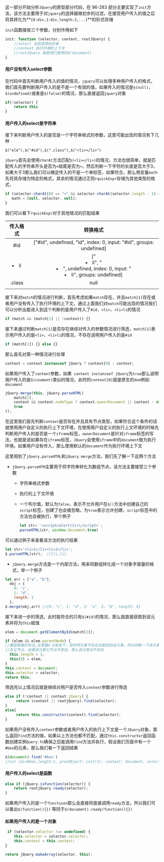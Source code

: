 这一部分开始分析`JQuery`的原型部分代码，在 96-283 部分主要实现了`init`方法，该方法主要用于对`jquery`的选择器做初步的过滤，在接受用户传入的值之后将其转化为**`{0:div,1:div,length:2,...}`**的形式存储

`init`函数接收三个参数，分别作用如下

```javascript
init: function (selector, context, rootJQuery) {
    //select 当前选择的对象
    //context 执行环境的上下文
    //rootJQuery 就是我们使用的$(document)
}
```

#### 用户没有传入select参数

在代码中首先判断用户传入的值的情况，`jquery`可以处理多种用户传入的格式，我们首先要判断用户传入的是不是一个有效的值，如果传入的情况是`$(null)`、`$(undefined)`或者是`$(false)`的情况，那么直接返回`jquery`对象

```javascript
if(!selector) {
    return this
}
```

#### 用户传入的select是字符串

接下来判断用户传入的是否是一个字符串格式的参数，这里可能出现的情况有下几种

```
$("ele"),$("#id"),$(".class"),$("<li></li>")
```

`jQuery`首先会使用`charAt`方法匹配`$(<li></li>)`的情况，方法也很简单，就是匹配传入的字符串开头是否为`<`结尾是否为`>`，然后判断一下字符的长度是否大于3，如果大于3那么我们可以确定传入的不是一个单标签，如果符合，那么用变量`math`先将其存储为特定的格式，其余的情况通过正则`rquickExpr`存储为其他类型的格式，

```javascript
if (selector.charAt(0) == "<" && selector.charAt(selector.length - 1) === ">" && selector.length >= 3) {
   math = [null, selector, null];
}
```

我们可以看下`rquickExpr`对于其他情况的匹配结果

| 传入格式 |                           转换格式                           |
| :------: | :----------------------------------------------------------: |
|   #id    | ["#id", undefined, "id", index: 0, input: "#id", groups: undefined] |
|  <li>li  | ["<li>li", "<li>", undefined, index: 0, input: "<li>li", groups: undefined] |
|  .class  |                             null                             |
|          |                                                              |

接下来对`match`的情况进行判断，首先考虑如果`match`存在，并且`match[1]`存在或者用户没有传入了执行环境的上下文，通过上面我们对`match`可能出现的情况我们可以分析出能进入到这个判断的是用户传入了`#id`、`<li>`、`<li>li`的情况

```javascript
if (match && (match[1] || !context)) {}
```

接下来通过判断`match[1]`是否存在继续对传入的参数情况进行筛选，`match[1]`表示用户传入的是`<li>`、`<li>li`的情况，不存在说明用户传入的是`#id`

```javascript
if (match[1]) {} else {}
```

那么首先对第一种情况进行处理

```javascript
context = context instanceof jQuery ? context[0] : context;
```

如果用户传入了`content`参数，如果` context instanceof jQuery`为`true`那么说明用户传入的是`$(coument)`类似的情况，此时的`context[0]`就是原生的`dom`例如`document`

```javascript
jQuery.merge(this, jQuery.parseHTML(
	match[1],
	context && context.nodeType ? context.ownerDocument || context : document,
	true
));
```

在这里我们首先判断`context`是否存在并且具有节点类型，如果符合这个条件的话就使用用户自定义的执行上下文环境，在使用用户自定义的执行上文环境的时候先判断用户传入的是否是一个`iframe`标签，`ownerDocument`是针对`iframe`标签的写法，也就是说如果存在`iframe`标签，`JQuery`会使用`iframe`中的`document`做为执行环境，如果用户没有传入，那么使用默认的`document`作为执行环境上下文

 这里用到了`jQuery.parseHTML`和`jQuery.merge`方法，我们先了解一下这两个方法

* `jQuery.parseHTM`主要用于将字符串转化为数组节点，该方法主要接受三个参数

  * 字符串格式参数

  * 执行的上下文环境

  * 一个布尔值，默认为`false`，表示不允许用户在`$()`方法中创建自己的`script`标签，创建了也会被忽略，为`true`表示允许创建，`script`标签中的方法也会被执行，举个例子

    ```javascript
    let str=`'<script>alert(1)<\/script>`;
    parseHTML(str, window.document,true)
    ```

可以通过例子来查看该方法的执行结果

```javascript
let str='<li>1</li><li>2</li>';
$.parseHTML(str);  //[li,li]
```

* `jQuery.merge`方法是一个内部方法，用来将数组转化成一个对象字面量的格式，举一个例子

```javascript
let arr = ["a", "b"],
  obj = {
  	0: 'c',
  	1: "d",
  	length: 2
  };
$.merge(obj,arr) //{0: "c", 1: "d", 2: "a", 3: "b", length: 4}
```

接下来进一步的筛选，此时能符合的只有`$(#id)`的情况，那么就直接获取到该元素并将为`this`赋值

  ```javascript
elem = document.getElementById(match[2]);

if (elem && elem.parentNode) {
//兼容黑莓的写法,在黑莓4.6系统下，及时钙元素不存在也能找到该元素，所以判断一下该元素存不存
//在父节点，如果该元素父节点不存在，那么该元素也不存在
	this.length = 1;
	this[0] = elem;
}
this.context = document;
this.selector = selector;
return this;
  ```

筛选完以上情况后就是继续对用户是否传入`context`参数进行筛选

```javascript
else if (!context || context.jQuery) {
     return (context || rootjQuery).find(selector);
}
else{
     return this.constructor(context).find(selector);
}
```

如果用户没有传入`context`参数或者用户传入的执行上下文是一个`JQuery`对象，那么返回`find`方法的值，如果以上方法也都不匹配，通过`this.constructor`返回函数创建实例`Query.fn`确保之后能调用`find`方法并执行，假设我们页面中有一个`#box`的元素，那么我们看一下返回结果

```javascript
$(document).find('#box')
//nit [div#box,length:1, prevObject: init(1), context: document, selector: "#box"]
```

#### 用户传入的select是函数

```javascript
else if (jQuery.isFunction(selector)) {
    return rootjQuery.ready(selector);
}
```

如果用户传入的是一个`functuion`那么会直接将直接调用`ready`方法，所以我们可以看出`$(function(){})` 等同于`$(document).ready(function(){})`

#### 如果用户传入的是一个对象

```javascript
 if (selector.selector !== undefined) {
	this.selector = selector.selector;
	this.context = this.context;
}

return jQuery.makeArray(selector, this);
```



  

  

